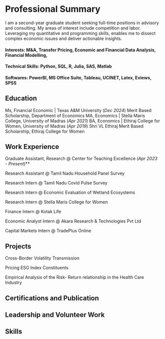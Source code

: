 # Professional Summary

I am a second-year graduate student seeking full-time positions in advisory and consulting. My areas of interest include competition and labor. Leveraging my quantitative and programming skills, enables me to dissect complex economic issues and deliver actionable insights. 

#### Interests: M&A, Transfer Pricing, Economic and Financial Data Analysis, Financial Modelling, 
#### Technical Skills: Python, SQL, R, Julia, SAS, Matlab
#### Softwares: PowerBI, MS Office Suite, Tableau, UCINET, Latex, Eviews, SPSS

## Education
Ms, Financial Economic | Texas A&M University (_Dec 2024_)
  Merit Based Scholarship, Department of Economics
MA, Economics | Stella Maris College, University of Madras (_Apr 2021_)
BA, Economics | Ethiraj College for Women, University of Madras (_Apr 2019_)
  Shri VL Ethiraj Merit Based Scholarship, Ethiraj College for Women

## Work Experience
Graduate Assistant, Research @ Center for Teaching Excellence (_Apr 2023 - Present_)**

Research Assistant @ Tamil Nadu Household Panel Survey

Research Intern @ Tamil Nadu Covid Pulse Survey

Research Intern @ Economic Evaluation of Wetland Ecosystems

Research Intern @ Stella Maris College for Women

Finance Intern @ Kotak Life

Economic Analyst Intern @ Akara Research & Technologies Pvt Ltd

Capital Markets Intern @ TradePlus Online

## Projects

Cross-Border Volatility Transmission

Pricing ESG Index Constituents

Empirical Analysis of the Risk- Return relationship in the Health Care Industry

## Certifications and Publication

## Leadership and Volunteer Work

## Skills 




